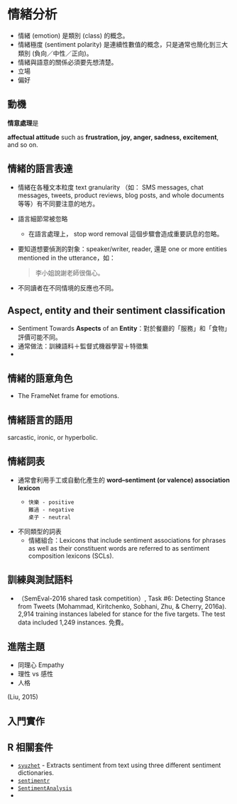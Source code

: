# 情緒分析

* 情緒 \(emotion\) 是類別 \(class\) 的概念。
* 情緒極度 \(sentiment polarity\) 是連續性數值的概念，只是通常也簡化到三大類別 \(負向／中性／正向\)。
* 情緒與語意的關係必須要先想清楚。
* 立場
* 偏好

## 動機

**情意處理**是

**affectual attitude** such as **frustration, joy, anger, sadness, excitement**, and so on.

## 情緒的語言表達

* 情緒在各種文本粒度 text granularity （如： SMS messages, chat messages, tweets, product reviews, blog posts, and whole documents 等等）有不同要注意的地方。
* 語言細節常被忽略
  * 在語言處理上， stop word removal 這個步驟會造成重要訊息的忽略。
* 要知道想要偵測的對象：speaker\/writer, reader, 還是 one or more entities mentioned in the utterance，如：

  > 李小姐說謝老師很傷心。

* 不同讀者在不同情境的反應也不同。

## Aspect, entity and their sentiment classification

* Sentiment Towards **Aspects** of an **Entity**：對於餐廳的「服務」和「食物」評價可能不同。
* 通常做法：訓練語料＋監督式機器學習＋特徵集
* 
## 情緒的語意角色

* The FrameNet frame for emotions.

## 情緒語言的語用

sarcastic, ironic, or hyperbolic.

## 情緒詞表

* 通常會利用手工或自動化產生的 **word–sentiment \(or valence\) association lexicon**
  * ```text
    快樂 - positive
    難過 - negative
    桌子 - neutral
    ```
* 不同類型的詞表
  * 情緒組合：Lexicons that include sentiment associations for phrases as well as their constituent words are referred to as sentiment composition lexicons \(SCLs\).

## 訓練與測試語料

* （SemEval-2016 shared task competition）, Task \#6: Detecting Stance from Tweets \(Mohammad, Kiritchenko, Sobhani, Zhu, & Cherry, 2016a\).  2,914 training instances labeled for stance for the five targets. The test data included 1,249 instances. 免費。

## 進階主題

* 同理心 Empathy
* 理性 vs 感性
* 人格

\(Liu, 2015\)



## 入門實作













## R 相關套件

* [`syuzhet`](https://cran.r-project.org/web/packages/syuzhet/vignettes/syuzhet-vignette.html) - Extracts sentiment from text using three different sentiment dictionaries.
* [`sentimentr`](https://github.com/trinker/sentimentr)
* [`SentimentAnalysis`](https://cran.r-project.org/web/packages/SentimentAnalysis/vignettes/SentimentAnalysis.html)
* 

